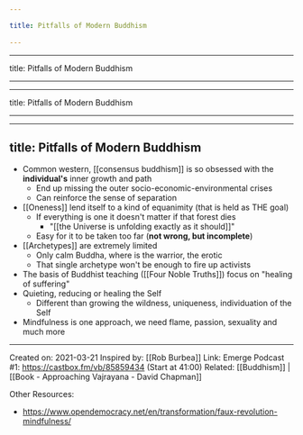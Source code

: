 ```yaml
---
title: Pitfalls of Modern Buddhism 
---
```

---

title: Pitfalls of Modern Buddhism
 
---
---

title: Pitfalls of Modern Buddhism
 
---
---
title: Pitfalls of Modern Buddhism
---
- Common western, [[consensus buddhism]] is so obsessed with the **individual's** inner growth and path
    - End up missing the outer socio-economic-environmental crises
    - Can reinforce the sense of separation
- [[Oneness]] lend itself to a kind of equanimity (that is held as THE goal)
    - If everything is one it doesn't matter if that forest dies
        - "[[the Universe is unfolding exactly as it should]]"
    - Easy for it to be taken too far (**not wrong, but incomplete**)
- [[Archetypes]] are extremely limited
    - Only calm Buddha, where is the warrior, the erotic
    - That single archetype won't be enough to fire up activists
- The basis of Buddhist teaching ([[Four Noble Truths]]) focus on "healing of suffering"
- Quieting, reducing or healing the Self
    - Different than growing the wildness, uniqueness, individuation of the Self
- Mindfulness is one approach, we need flame, passion, sexuality and much more

-------------------
Created on: 2021-03-21
Inspired by: [[Rob Burbea]]
Link: Emerge Podcast #1: https://castbox.fm/vb/85859434 (Start at 41:00)
Related: [[Buddhism]] | [[Book - Approaching Vajrayana - David Chapman]]

Other Resources:
- https://www.opendemocracy.net/en/transformation/faux-revolution-mindfulness/
